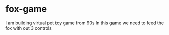 # fox-game
I am building virtual pet toy game from 90s In this game we need to feed the fox with out 3 controls
